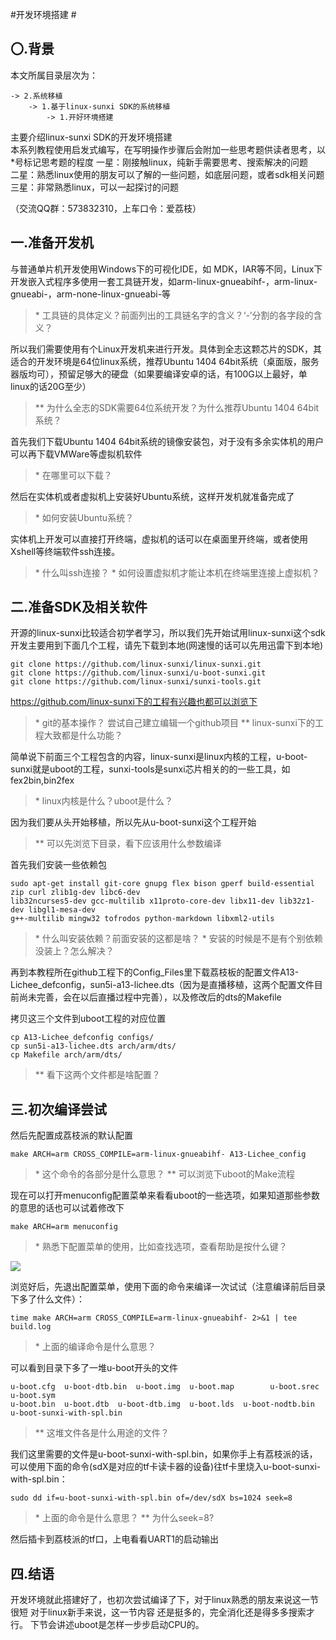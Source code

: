 #开发环境搭建 #
## 〇.背景 ##
本文所属目录层次为：  

```
-> 2.系统移植 
	-> 1.基于linux-sunxi SDK的系统移植
		-> 1.开好环境搭建
```
主要介绍linux-sunxi SDK的开发环境搭建   
本系列教程使用启发式编写，在写明操作步骤后会附加一些思考题供读者思考，以\*号标记思考题的程度
一星：刚接触linux，纯新手需要思考、搜索解决的问题   
二星：熟悉linux使用的朋友可以了解的一些问题，如底层问题，或者sdk相关问题   
三星：非常熟悉linux，可以一起探讨的问题   

（交流QQ群：573832310，上车口令：爱荔枝）

## 一.准备开发机 ##
与普通单片机开发使用Windows下的可视化IDE，如 MDK，IAR等不同，Linux下开发嵌入式程序多使用一套工具链开发，如arm-linux-gnueabihf-，arm-linux-gnueabi-，arm-none-linux-gnueabi-等
> \*  工具链的具体定义？前面列出的工具链名字的含义？‘-’分割的各字段的含义？

所以我们需要使用有个Linux开发机来进行开发。具体到全志这颗芯片的SDK，其适合的开发环境是64位linux系统，推荐Ubuntu 1404 64bit系统（桌面版，服务器版均可），预留足够大的硬盘（如果要编译安卓的话，有100G以上最好，单linux的话20G至少）
> \*\* 为什么全志的SDK需要64位系统开发？为什么推荐Ubuntu 1404 64bit系统？

首先我们下载Ubuntu 1404 64bit系统的镜像安装包，对于没有多余实体机的用户可以再下载VMWare等虚拟机软件
> \*  在哪里可以下载？

然后在实体机或者虚拟机上安装好Ubuntu系统，这样开发机就准备完成了
> \*  如何安装Ubuntu系统？

实体机上开发可以直接打开终端，虚拟机的话可以在桌面里开终端，或者使用Xshell等终端软件ssh连接。
> \*  什么叫ssh连接？
> \*  如何设置虚拟机才能让本机在终端里连接上虚拟机？

## 二.准备SDK及相关软件 ##
开源的linux-sunxi比较适合初学者学习，所以我们先开始试用linux-sunxi这个sdk
开发主要用到下面几个工程，请先下载到本地(网速慢的话可以先用迅雷下到本地)
```
git clone https://github.com/linux-sunxi/linux-sunxi.git
git clone https://github.com/linux-sunxi/u-boot-sunxi.git
git clone https://github.com/linux-sunxi/sunxi-tools.git
```
https://github.com/linux-sunxi下的工程有兴趣也都可以浏览下
> \* git的基本操作？ 尝试自己建立编辑一个github项目
> \*\* linux-sunxi下的工程大致都是什么功能？


简单说下前面三个工程包含的内容，linux-sunxi是linux内核的工程，u-boot-sunxi就是uboot的工程，sunxi-tools是sunxi芯片相关的的一些工具，如fex2bin,bin2fex
> \* linux内核是什么？uboot是什么？

因为我们要从头开始移植，所以先从u-boot-sunxi这个工程开始   
> \*\* 可以先浏览下目录，看下应该用什么参数编译

首先我们安装一些依赖包
```
sudo apt-get install git-core gnupg flex bison gperf build-essential zip curl zlib1g-dev libc6-dev
lib32ncurses5-dev gcc-multilib x11proto-core-dev libx11-dev lib32z1-dev libgl1-mesa-dev
g++-multilib mingw32 tofrodos python-markdown libxml2-utils
```
> \* 什么叫安装依赖？前面安装的这都是啥？
> \* 安装的时候是不是有个别依赖没装上？怎么解决？

再到本教程所在github工程下的Config_Files里下载荔枝板的配置文件A13-Lichee_defconfig，sun5i-a13-lichee.dts（因为是直播移植，这两个配置文件目前尚未完善，会在以后直播过程中完善），以及修改后的dts的Makefile

拷贝这三个文件到uboot工程的对应位置
```
cp A13-Lichee_defconfig configs/
cp sun5i-a13-lichee.dts arch/arm/dts/
cp Makefile arch/arm/dts/
```
> \*\* 看下这两个文件都是啥配置？


## 三.初次编译尝试 ##
然后先配置成荔枝派的默认配置
```
make ARCH=arm CROSS_COMPILE=arm-linux-gnueabihf- A13-Lichee_config
```
> \*   这个命令的各部分是什么意思？
> \*\* 可以浏览下uboot的Make流程

现在可以打开menuconfig配置菜单来看看uboot的一些选项，如果知道那些参数的意思的话也可以试着修改下
```
make ARCH=arm menuconfig
```
> \*  熟悉下配置菜单的使用，比如查找选项，查看帮助是按什么键？

![](http://7xvwj0.com1.z0.glb.clouddn.com/16-8-12/9844767.jpg)

浏览好后，先退出配置菜单，使用下面的命令来编译一次试试（注意编译前后目录下多了什么文件）：
```
time make ARCH=arm CROSS_COMPILE=arm-linux-gnueabihf- 2>&1 | tee build.log
```
 > \* 上面的编译命令是什么意思？

可以看到目录下多了一堆u-boot开头的文件
```
u-boot.cfg  u-boot-dtb.bin  u-boot.img  u-boot.map        u-boot.srec                u-boot.sym
u-boot.bin  u-boot.dtb  u-boot-dtb.img  u-boot.lds  u-boot-nodtb.bin  u-boot-sunxi-with-spl.bin
```
> \*\* 这堆文件各是什么用途的文件？

我们这里需要的文件是u-boot-sunxi-with-spl.bin，如果你手上有荔枝派的话，可以使用下面的命令(sdX是对应的tf卡读卡器的设备)往tf卡里烧入u-boot-sunxi-with-spl.bin：
```
sudo dd if=u-boot-sunxi-with-spl.bin of=/dev/sdX bs=1024 seek=8
```
 > \* 上面的命令是什么意思？
 > \*\*  为什么seek=8?
 
然后插卡到荔枝派的tf口，上电看看UART1的启动输出

## 四.结语 ##
开发环境就此搭建好了，也初次尝试编译了下，对于linux熟悉的朋友来说这一节很短
对于linux新手来说，这一节内容 还是挺多的，完全消化还是得多多搜索才行。
下节会讲述uboot是怎样一步步启动CPU的。